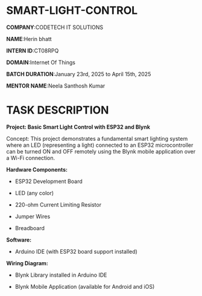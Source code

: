 # SMART-LIGHT-CONTROL

**COMPANY**:CODETECH IT SOLUTIONS

**NAME**:Herin bhatt

**INTERN ID**:CT08RPQ

**DOMAIN**:Internet Of Things

**BATCH DURATION**:January 23rd, 2025 to April 15th, 2025

**MENTOR NAME**:Neela Santhosh Kumar

# TASK DESCRIPTION

**Project: Basic Smart Light Control with ESP32 and Blynk**

Concept: This project demonstrates a fundamental smart lighting system where an LED (representing a light) connected to an ESP32 microcontroller can be turned ON and OFF remotely using the Blynk mobile application over a Wi-Fi connection.

**Hardware Components:**

- ESP32 Development Board
  
- LED (any color)
  
- 220-ohm Current Limiting Resistor
  
- Jumper Wires
  
- Breadboard

**Software:**

- Arduino IDE (with ESP32 board support installed)

**Wiring Diagram:**


  
- Blynk Library installed in Arduino IDE

- Blynk Mobile Application (available for Android and iOS)

